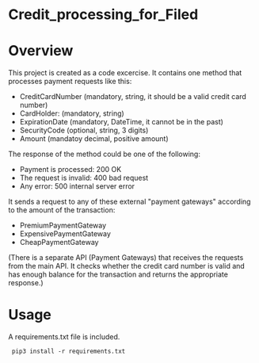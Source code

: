 # Credit_processing_for_Filed

# Overview

This project is created as a code excercise. It contains one method that processes payment requests like this:

  - CreditCardNumber (mandatory, string, it should be a valid credit card number)
  - CardHolder: (mandatory, string)
  - ExpirationDate (mandatory, DateTime, it cannot be in the past)
  - SecurityCode (optional, string, 3 digits)
  - Amount (mandatoy decimal, positive amount)
  
The response of the method could be one of the following:
  - Payment is processed: 200 OK
  - The request is invalid: 400 bad request
  - Any error: 500 internal server error
  
It sends a request to any of these external "payment gateways" according to the amount of the transaction:
  - PremiumPaymentGateway
  - ExpensivePaymentGateway
  - CheapPaymentGateway
 
 (There is a separate API (Payment Gateways) that receives the requests from the main API. It checks whether the credit card number is valid 
 and has enough balance for the transaction and returns the appropriate response.)

# Usage

A requirements.txt file is included.

<code> pip3 install -r requirements.txt </code>
